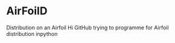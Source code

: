 # AirFoilD
Distribution on an Airfoil
Hi GitHub
trying to programme for Airfoil distribution inpython
